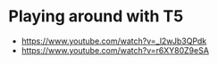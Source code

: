 # Playing around with T5

* https://www.youtube.com/watch?v=_l2wJb3QPdk
* https://www.youtube.com/watch?v=r6XY80Z9eSA 
